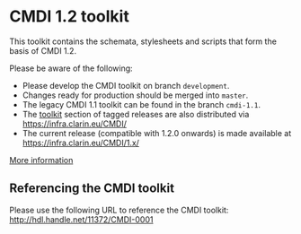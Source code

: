 # CMDI 1.2 toolkit

This toolkit contains the schemata, stylesheets and scripts that form the basis of CMDI 1.2.

Please be aware of the following:
* Please develop the CMDI toolkit on branch `development`.
* Changes ready for production should be merged into `master`.
* The legacy CMDI 1.1 toolkit can be found in the branch `cmdi-1.1`.
* The [toolkit](src/main/resources/toolkit) section of tagged releases are also distributed via https://infra.clarin.eu/CMDI/
* The current release (compatible with 1.2.0 onwards) is made available at https://infra.clarin.eu/CMDI/1.x/

[More information](https://www.clarin.eu/cmdi)

## Referencing the CMDI toolkit

Please use the following URL to reference the CMDI toolkit: http://hdl.handle.net/11372/CMDI-0001
